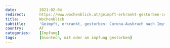 ```yaml
---
date:          2021-02-04
redirect:      https://www.wochenblick.at/geimpft-erkrankt-gestorben-corona-ausbruch-nach-impfung-in-spanien/
title:         Wochenblick
subtitle:      'Geimpft, erkrankt, gestorben: Corona-Ausbruch nach Impfung in Spanien'
country:       AT
categories:    [Impfung]
tags:          [biontech, mit oder an impfung gestorben]
---
```

